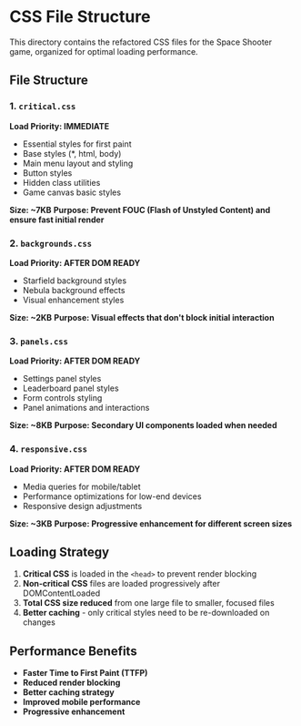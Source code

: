 # CSS File Structure

This directory contains the refactored CSS files for the Space Shooter game, organized for optimal loading performance.

## File Structure

### 1. `critical.css`

**Load Priority: IMMEDIATE**

- Essential styles for first paint
- Base styles (\*, html, body)
- Main menu layout and styling
- Button styles
- Hidden class utilities
- Game canvas basic styles

**Size: ~7KB**
**Purpose: Prevent FOUC (Flash of Unstyled Content) and ensure fast initial render**

### 2. `backgrounds.css`

**Load Priority: AFTER DOM READY**

- Starfield background styles
- Nebula background effects
- Visual enhancement styles

**Size: ~2KB**
**Purpose: Visual effects that don't block initial interaction**

### 3. `panels.css`

**Load Priority: AFTER DOM READY**

- Settings panel styles
- Leaderboard panel styles
- Form controls styling
- Panel animations and interactions

**Size: ~8KB**
**Purpose: Secondary UI components loaded when needed**

### 4. `responsive.css`

**Load Priority: AFTER DOM READY**

- Media queries for mobile/tablet
- Performance optimizations for low-end devices
- Responsive design adjustments

**Size: ~3KB**
**Purpose: Progressive enhancement for different screen sizes**

## Loading Strategy

1. **Critical CSS** is loaded in the `<head>` to prevent render blocking
2. **Non-critical CSS** files are loaded progressively after DOMContentLoaded
3. **Total CSS size reduced** from one large file to smaller, focused files
4. **Better caching** - only critical styles need to be re-downloaded on changes

## Performance Benefits

- **Faster Time to First Paint (TTFP)**
- **Reduced render blocking**
- **Better caching strategy**
- **Improved mobile performance**
- **Progressive enhancement**
